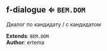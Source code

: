 <a name="module_f-dialogue"></a>

## f-dialogue ⇐ <code>BEM.DOM</code>
Диалог по кандидату / с кандидатом

**Extends**: <code>BEM.DOM</code>  
**Author**: ertema  
